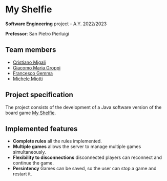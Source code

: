 # My Shelfie

**Software Engineering** project - A.Y. 2022/2023

**Prefessor**: San Pietro Pierluigi

## Team members

* [Cristiano Migali](https://github.com/m1gwings)
* [Giacomo Maria Groppi](https://github.com/giacomogroppi)
* [Francesco Gemma](https://github.com/francescogemma)
* [Michele Miotti](https://github.com/michele-miotti-uni)

## Project specification

The project consists of the development of a Java software version of the board game [My Shelfie](https://www.craniocreations.it/en/product/my-shelfie).

## Implemented features

* **Complete rules**
    all the rules implemented.
* **Multiple games**
    allows the server to manage multiple games simultaneously.
* **Flexibility to disconnections**
    disconnected players can reconnect and continue the game.
* **Persintency**
    Games can be saved, so the user can stop a game and restart it.
